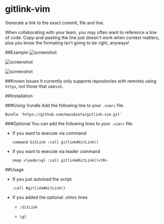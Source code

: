 gitlink-vim
===========

Generate a link to the exact commit, file and line.

When collaborating with your team, you may often want to reference a line of code.  Copy-and-pasting the line just doesn't work when context matters, plus you know the formating isn't going to be right, anyways!

##Example
![screenshot](https://raw.githubusercontent.com/mazubieta/gitlink-vim/master/docs/calling.png)

![screenshot](https://raw.githubusercontent.com/mazubieta/gitlink-vim/master/docs/executed.png)

![screenshot](https://raw.githubusercontent.com/mazubieta/gitlink-vim/master/docs/inbrowser.png)

##Known Issues
It currently only supports repositories with remotes using ```https```, not those that use```ssh```.

##Installation

###Using Vundle
Add the following line to your ```.vimrc``` file.

```
Bundle 'https://github.com/mazubieta/gitlink-vim.git'
```
###Optional
You can add the following lines to your ```.vimrc``` file.

- If you want to execute via command:

    ```command GitLink :call gitlink#GitLink()```

- If you want to execute via leader command

    ```nmap <leader>gl :call gitlink#GitLink()<CR>```

##Usage
- If you just autoload the script

    ```:call #gitlink#GitLink()``` 

- If you added the optional .vimrc lines

    - ```:GitLink```
    
    - ```\gl```